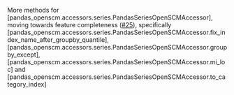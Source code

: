 More methods for [pandas_openscm.accessors.series.PandasSeriesOpenSCMAccessor], moving towards feature completeness ([#25](https://github.com/openscm/pandas-openscm/issues/25)), specifically [pandas_openscm.accessors.series.PandasSeriesOpenSCMAccessor.fix_index_name_after_groupby_quantile], [pandas_openscm.accessors.series.PandasSeriesOpenSCMAccessor.groupby_except], [pandas_openscm.accessors.series.PandasSeriesOpenSCMAccessor.mi_loc] and [pandas_openscm.accessors.series.PandasSeriesOpenSCMAccessor.to_category_index]
